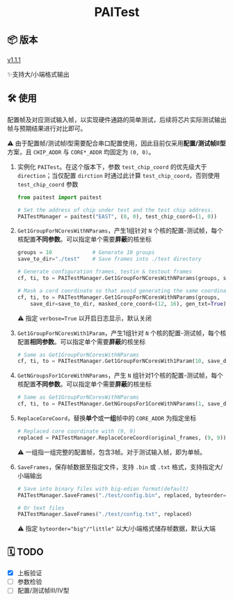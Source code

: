 <div align="center">

# PAITest

</div>

## 📦 版本

[v1.1.1](https://github.com/PAICookers/PAITest/releases/tag/v1.1.1)

✨支持大/小端格式输出

## 🛠️ 使用

配置帧及对应测试输入帧，以实现硬件通路的简单测试，后续将芯片实际测试输出帧与预期结果进行对比即可。

⚠️ 由于配置帧/测试帧I型需要配合串口配置使用，因此目前仅采用**配置/测试帧II型**方案，且 `CHIP_ADDR` 与 `CORE*_ADDR` 均固定为 `(0, 0)`。

1. 实例化 `PAITest`。在这个版本下，参数 `test_chip_coord` 的优先级大于 `direction`；当仅配置 `dirction` 时通过此计算 `test_chip_coord`，否则使用 `test_chip_coord` 参数

   ```python
   from paitest import paitest

   # Set the address of chip under test and the test chip address.
   PAITestManager = paitest("EAST", (0, 0), test_chip_coord=(1, 0))
   ```
2. `Get1GroupForNCoresWithNParams`，产生1组针对 `N` 个核的配置-测试帧，每个核配置**不同参数**。可以指定单个需要**屏蔽**的核坐标

   ```python
   groups = 10             # Generate 10 groups
   save_to_dir="./test"    # Save frames into ./test directory

   # Generate configuration frames, testin & testout frames
   cf, ti, to = PAITestManager.Get1GroupForNCoresWithNParams(groups, save_dir=save_to_dir, verbose=True)

   # Mask a cord coordinate so that avoid generating the same coordinate.
   cf, ti, to = PAITestManager.Get1GroupForNCoresWithNParams(groups,
       save_dir=save_to_dir, masked_core_coord=(12, 16), gen_txt=True)
   ```

   ⚠️ 指定 `verbose=True` 以开启日志显示，默认关闭
3. `Get1GroupForNCoresWith1Param`，产生1组针对 `N` 个核的配置-测试帧，每个核配置**相同参数**。可以指定单个需要**屏蔽**的核坐标

   ```python
   # Same as Get1GroupForNCoresWithNParams
   cf, ti, to = PAITestManager.Get1GroupForNCoresWith1Param(10, save_dir="./test")
   ```
4. `GetNGroupsFor1CoreWithNParams`，产生 `N` 组针对1个核的配置-测试帧，每个核配置**不同参数**。可以指定单个需要**屏蔽**的核坐标

   ```python
   # Same as Get1GroupForNCoresWithNParams
   cf, ti, to = PAITestManager.GetNGroupsFor1CoreWithNParams(1, save_dir="./test")
   ```
5. `ReplaceCoreCoord`，替换**单个**或**一组**帧中的 `CORE_ADDR` 为指定坐标

   ```python
   # Replaced core coordinate with (9, 9)
   replaced = PAITestManager.ReplaceCoreCoord(original_frames, (9, 9))
   ```

   ⚠️ 一组指一组完整的配置帧，包含3帧。对于测试输入帧，即为单帧。
6. `SaveFrames`，保存帧数据至指定文件，支持 `.bin` 或 `.txt` 格式，支持指定大/小端输出

   ```python
   # Save into binary files with big-edian format(default)
   PAITestManager.SaveFrames("./test/config.bin", replaced, byteorder="big")

   # Or text files
   PAITestManager.SaveFrames("./test/config.txt", replaced)
   ```

   ⚠️ 指定 `byteorder="big"/"little"` 以大/小端格式储存帧数据，默认大端

## 🗓️ TODO

- [X] 上板验证
- [ ] 参数检验
- [ ] 配置/测试帧III/IV型
